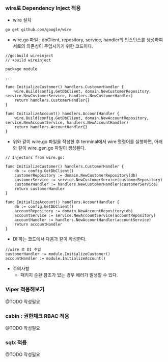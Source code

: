### wire로 Dependency Inject 적용

* wire 설치
```
go get github.com/google/wire
```

* wire.go 파일 : dbClient, repository, service, handler의 인스턴스를 생성하여 서로의 의존성이 주입시키기 위한 코드이다.
```
//go:build wireinject
// +build wireinject

package module

...

func InitializeCustomer() handlers.CustomerHandler {
	wire.Build(config.GetDbClient, domain.NewCustomerRepository, service.NewCustomerService, handlers.NewCustomerHandler)
	return handlers.CustomerHandler{}
}

func InitializeAccount() handlers.AccountHandler {
	wire.Build(config.GetDbClient, domain.NewAccountRepository, service.NewAccountService, handlers.NewAccountHandler)
	return handlers.AccountHandler{}
}
```
* 위와 같이 wire.go 파일을 작성한 후 terminal에서 wire 명령어를 실행하면, 아래와 같이 wire_gen.go 파일이 생성된다.
```
// Injectors from wire.go:

func InitializeCustomer() handlers.CustomerHandler {
	db := config.GetDbClient()
	customerRepository := domain.NewCustomerRepository(db)
	customerService := service.NewCustomerService(customerRepository)
	customerHandler := handlers.NewCustomerHandler(customerService)
	return customerHandler
}

func InitializeAccount() handlers.AccountHandler {
	db := config.GetDbClient()
	accountRepository := domain.NewAccountRepository(db)
	accountService := service.NewAccountService(accountRepository)
	accountHandler := handlers.NewAccountHandler(accountService)
	return accountHandler
}
```
* DI 하는 코드에서 다음과 같이 작성한다.
```
//wire 로 DI 주입
customerHandler := module.InitializeCustomer()
accountHandler := module.InitializeAccount()
```

* 주의사항
  * 패키지 순환 참조가 있는 경우 에러가 발생할 수 있다.

### Viper 적용해보기
@TODO 작성필요

### cabin : 권한체크 RBAC 적용
@TODO 작성필요

### sqlx 적용
@TODO 작성필요